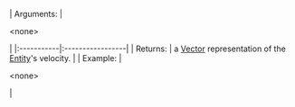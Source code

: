 | Arguments: | 

&lt;none&gt;

 |
|:-----------|:-----------------|
| Returns:   | a [Vector](Vector.md) representation of the [Entity](Entity.md)'s velocity. |
| Example:   | 

&lt;none&gt;

 |